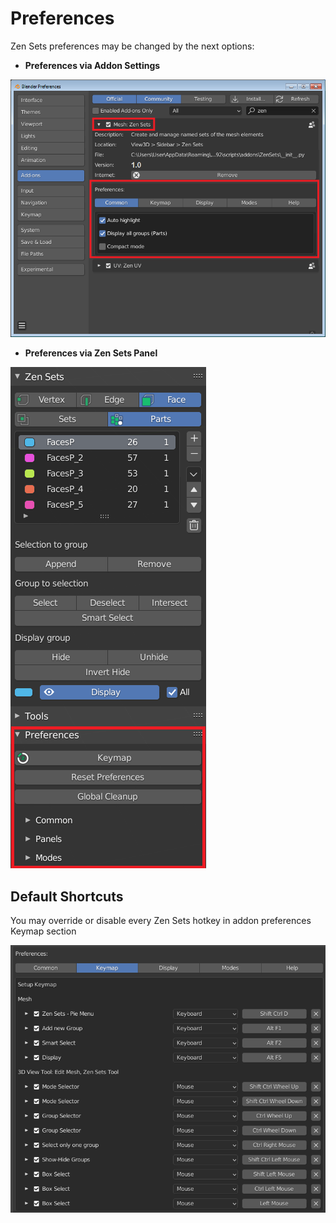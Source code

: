 # Preferences
Zen Sets preferences may be changed by the next options:

* **Preferences via Addon Settings**

![AddonPreferences](img/screen/preferences/addon_prefs.png)


* **Preferences via Zen Sets Panel**

![PrefsPanel](img/screen/preferences/prefs_panel.png)

## Default Shortcuts
You may override or disable every Zen Sets hotkey in addon preferences Keymap section

![shortcuts](img/screen/preferences/shortcuts.png)
